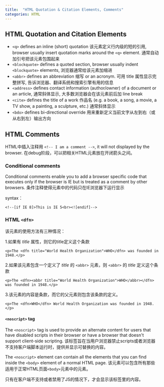 ```yaml
---
title:  "HTML Quotation & Citation Elements, Comments"
categories: HTML
---
```

## HTML Quotation and Citation Elements

+ `<q>` defines an inline (short) quotation 该元素定义行内级的短的引用, browser usually insert quotation marks around the `<q>` element. 通常自动加引号把该元素包围起来 
+ `<blockquote>` defines a quoted section, browser usually indent `<blockquote>` elements, 浏览器通常给该元素加缩进
+ `<abbr>` defines an abbreviation 缩写 or an acronym. 可用 title 属性显示完整拼写, 告诉浏览器、翻译系统和搜索引擎有用的信息
+ `<address>` defines contact information (author/owner) of a document or an article, 通常斜体显示, 大多数浏览器会在该元素前后加 line break
+ `<cite>` defines the title of a work 作品名 (e.g. a book, a song, a movie, a TV show, a painting, a sculpture, etc.) 通常斜体显示
+ `<bdo>` defines bi-directional override 用来重新定义当前文字从左到右（或从右到左）输出方向

<!--more-->

## HTML Comments

HTML中插入注释用 `<!-- I am a comment -->`, it will not displayed by the browser. 在debug阶段，可以把相关HTML元素放在开闭箭头之间。

### Conditional comments

Conditional comments enable you to add a browser specific code that executes only if the browser is IE but is treated as a comment by other browsers. 条件注释使得元素中的代码只在IE浏览器下运行显示

syntax：

    <!--[if IE 8]>This is IE 5<br><![endif]-->

### HTML `<dfn>`

该元素的使用方法有三种情况：

1.如果有 _title_ 属性，则它的title定义这个条款

    <p>The <dfn title="World Health Organization">WHO</dfn> was founded in 1948.</p>

2.如果该元素包含一个定义了 _title_ 的 `<abbr>` 元素，则 `<abbr>` 的 _title_ 定义这个条款

    <p>The <dfn><abbr title="World Health Organization">WHO</abbr></dfn> was founded in 1948.</p>  

3.该元素的内容是条款，而它的父元素则包含该条款的定义。

    <p>The <dfn>WHO</dfn> World Health Organization was founded in 1948.</p>

#### `<noscript>` tag

The `<noscript>` tag is used to provide an alternate content for users that have disabled scripts in their browser or have a browser that doesn't support client-side scripting. 该标签旨在当用户浏览器禁止scripts或者浏览器不支持客户端脚本运行时，提供并显示可替换的内容。

The `<noscript>` element can contain all the elements that you can find inside the `<body>` element of a normal HTML page. 该元素可以包含所有那些适用于正常HTML页面`<body>`元素中的元素。

只有在客户端不支持或者禁用了JS的情况下，才会显示该标签里的内容。

